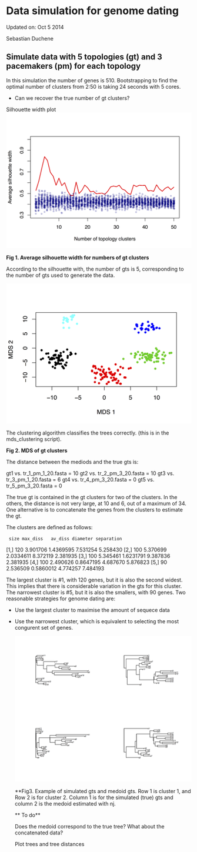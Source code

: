 # Data simulation for genome dating

Updated on: Oct 5 2014

Sebastian Duchene


## Simulate data with 5 topologies (gt) and 3 pacemakers (pm) for each topology

In this simulation the number of genes is 510. Bootstrapping to find the optimal number of clusters from 2:50 is taking 24 seconds with 5 cores.

   - Can we recover the true number of gt clusters?

   Silhouette width plot
   ![fig1](https://raw.githubusercontent.com/sebastianduchene/genome_dating/master/gdata_1/silhouette_plot.png)

   **Fig 1. Average silhouette width for numbers of gt clusters**

 According to the silhouette with, the number of gts is 5, corresponding to the number of gts used to generate the data.

   ![fig2](https://raw.githubusercontent.com/sebastianduchene/genome_dating/master/gdata_1/topology_clusters.png)

The clustering algorithm classifies the trees correctly. (this is in the mds_clustering script). 

   **Fig 2. MDS of gt clusters**

The distance between the mediods and the true gts is:

gt1 vs. tr_1_pm_1_20.fasta = 10
gt2 vs. tr_2_pm_3_20.fasta = 10
gt3 vs. tr_3_pm_1_20.fasta = 6
gt4 vs. tr_4_pm_3_20.fasta = 0
gt5 vs. tr_5_pm_3_20.fasta = 0

The true gt is contained in the gt clusters for two of the clusters. In the others, the distance is not very large, at 10 and 6, out of a maximum of 34. One alternative is to concatenate the genes from the clusters to estimate the gt. 

The clusters are defined as follows:

     size max_diss   av_diss diameter separation
[1,]  120 3.901706 1.4369595 7.531254   5.258430
[2,]  100 5.370699 2.0334611 8.372119   2.381935
[3,]  100 5.345461 1.6231791 9.387836   2.381935
[4,]  100 2.490626 0.8647195 4.687670   5.876823
[5,]   90 2.536509 0.5860012 4.774257   7.484193

The largest cluster is #1, with 120 genes, but it is also the second widest. This implies that there is considerable variation in the gts for this cluster. The narrowest cluster is #5, but it is also the smallers, with 90 genes. Two reasonable strategies for genome dating are:

 - Use the largest cluster to maximise the amount of sequece data

 - Use the narrowest cluster, which is equivalent to selecting the most congurent set of genes. 

   ![fig3](https://raw.githubusercontent.com/sebastianduchene/genome_dating/master/gdata_1/trees_exmamples.png)

   **Fig3. Example of simulated gts and medoid gts. Row 1 is cluster 1, and Row 2 is for cluster 2. Column 1 is for the simulated (true) gts and column 2 is the medoid estimated with nj.


   ** To do** 

   Does the medoid correspond to the true tree? What about the concatenated data?
   
   Plot trees and tree distances
